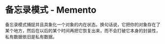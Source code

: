 # 备忘录模式 - Memento

备忘录模式捕捉并且具象化一个对象的内在状态。换句话说，它把你的对象存在了某个地方，然后在以后的某个时间再把它恢复出来，而不会打破它本身的封装性，私有数据依旧是私有数据。
